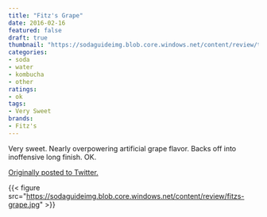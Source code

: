 ```yaml
---
title: "Fitz's Grape"
date: 2016-02-16
featured: false
draft: true
thumbnail: "https://sodaguideimg.blob.core.windows.net/content/review/thumbs/fitzs-grape.jpg"
categories:
- soda
- water
- kombucha
- other
ratings:
- ok
tags:
- Very Sweet
brands:
- Fitz's
---
```


Very sweet. Nearly overpowering artificial grape flavor. Backs off into inoffensive long finish. OK.

[Originally posted to Twitter.](https://twitter.com/Cavorter/status/699652907822485504)

{{< figure src="https://sodaguideimg.blob.core.windows.net/content/review/fitzs-grape.jpg" >}}

